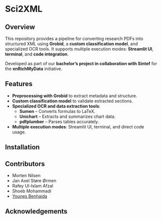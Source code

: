# Sci2XML
## Overview  
This repository provides a pipeline for converting research PDFs into structured XML using **Grobid**, a **custom classification model**, and specialized OCR tools. It supports multiple execution modes: **Streamlit UI**, **terminal**, and **code integration**.  

Developed as part of our **bachelor’s project in collaboration with Sintef** for the **enRichMyData** initiative.  

## Features  
- **Preprocessing with Grobid** to extract metadata and structure.  
- **Custom classification model** to validate extracted sections.  
- **Specialized OCR and data extraction tools**:  
  - **Sumen** – Converts formulas to LaTeX.  
  - **Unichart** – Extracts and summarizes chart data.  
  - **pdfplumber** – Parses tables accurately.  
- **Multiple execution modes**: Streamlit UI, terminal, and direct code usage.  

## Installation  

## Contributors  

- Morten Nilsen  
- Jan Axel Støre Ørmen
- Rafey Ul-Islam Afzal  
- Shoeb Mohammadi  
- [Younes Benhaida](https://github.com/younes2808)

## Acknowledgements  
